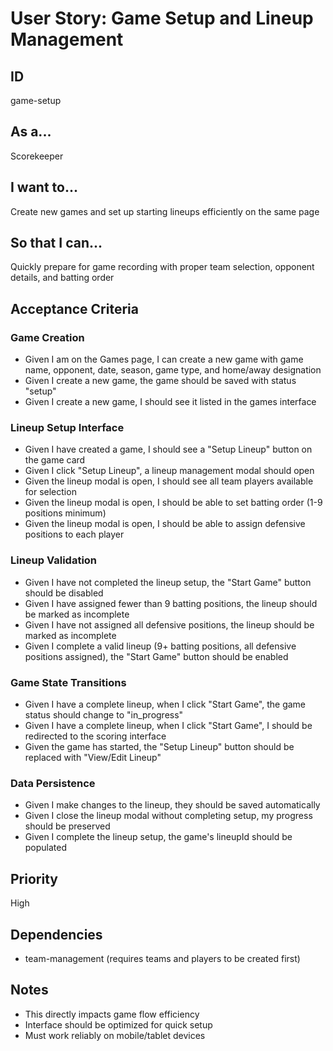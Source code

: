 # User Story: Game Setup and Lineup Management

## ID

game-setup

## As a...

Scorekeeper

## I want to...

Create new games and set up starting lineups efficiently on the same page

## So that I can...

Quickly prepare for game recording with proper team selection, opponent details, and batting order

## Acceptance Criteria

### Game Creation

- Given I am on the Games page, I can create a new game with game name, opponent, date, season, game type, and home/away designation
- Given I create a new game, the game should be saved with status "setup"
- Given I create a new game, I should see it listed in the games interface

### Lineup Setup Interface

- Given I have created a game, I should see a "Setup Lineup" button on the game card
- Given I click "Setup Lineup", a lineup management modal should open
- Given the lineup modal is open, I should see all team players available for selection
- Given the lineup modal is open, I should be able to set batting order (1-9 positions minimum)
- Given the lineup modal is open, I should be able to assign defensive positions to each player

### Lineup Validation

- Given I have not completed the lineup setup, the "Start Game" button should be disabled
- Given I have assigned fewer than 9 batting positions, the lineup should be marked as incomplete
- Given I have not assigned all defensive positions, the lineup should be marked as incomplete
- Given I complete a valid lineup (9+ batting positions, all defensive positions assigned), the "Start Game" button should be enabled

### Game State Transitions

- Given I have a complete lineup, when I click "Start Game", the game status should change to "in_progress"
- Given I have a complete lineup, when I click "Start Game", I should be redirected to the scoring interface
- Given the game has started, the "Setup Lineup" button should be replaced with "View/Edit Lineup"

### Data Persistence

- Given I make changes to the lineup, they should be saved automatically
- Given I close the lineup modal without completing setup, my progress should be preserved
- Given I complete the lineup setup, the game's lineupId should be populated

## Priority

High

## Dependencies

- team-management (requires teams and players to be created first)

## Notes

- This directly impacts game flow efficiency
- Interface should be optimized for quick setup
- Must work reliably on mobile/tablet devices
